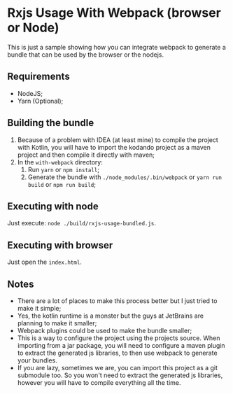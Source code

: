 
# Rxjs Usage With Webpack (browser or Node)

This is just a sample showing how you can integrate webpack to generate a bundle that can be used
by the browser or the nodejs.

## Requirements

* NodeJS;
* Yarn (Optional);

## Building the bundle

1. Because of a problem with IDEA (at least mine) to compile the project with Kotlin, you will have
    to import the kodando project as a maven project and then compile it directly with maven;
2. In the `with-webpack` directory:
    1. Run `yarn` or `npm install`;
    2. Generate the bundle with `./node_modules/.bin/webpack` or `yarn run build` or `npm run build`;

## Executing with node

Just execute: `node ./build/rxjs-usage-bundled.js`.

## Executing with browser

Just open the `index.html`.

## Notes

* There are a lot of places to make this process better but I just tried to make it simple;
* Yes, the kotlin runtime is a monster but the guys at JetBrains are planning to make it smaller;
* Webpack plugins could be used to make the bundle smaller;
* This is a way to configure the project using the projects source. When importing from a jar package,
    you will need to configure a maven plugin to extract the generated js libraries, to then use webpack
    to generate your bundles. 
* If you are lazy, sometimes we are, you can import this project as a git submodule too. So you 
    won't need to extract the generated js libraries, however you will have to compile everything all
    the time.

